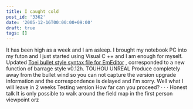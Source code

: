 ```yaml
---
title: I caught cold
post_id: '3362'
date: '2005-12-16T00:00:00+09:00'
draft: true
tags: []
---
```


It has been high as a week and I am asleep. I brought my notebook PC into my futon and I just started using Visual C ++ and I am enough for myself. Updated [Toei bullet style syntax file for EmEditor](/emeditor-danmakufu) , corresponded to a new function of barrage style v0.12h. TOUHOU UNREAL Produce completely away from the bullet wind so you can not capture the version upgrade information and the correspondence is delayed and I'm sorry. Well what I will leave in 2 weeks Testing version How far can you proceed? · · · Honest talk It is only possible to walk around the field map in the first person viewpoint orz

